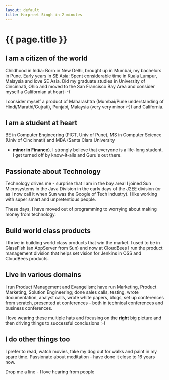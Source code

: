 ```yaml
---
layout: default
title: Harpreet Singh in 2 minutes
---
```

{{ page.title }}
====

I am a citizen of the world
---

 Childhood in India: Born in New Delhi, brought up in Mumbai, my
 bachelors in Pune. Early years in SE Asia: Spent considerable time in
 Kuala Lumpur, Malaysia and love SE Asia.  Did my graduate studies in
 University of Cincinnati, Ohio and moved to the San Francisco Bay
 Area and consider myself a Californian at heart :-)

 I consider myself a product of Maharashtra (Mumbai/Pune understanding
 of Hindi/Marathi/Gujrati), Punjabi, Malaysia (very very minor :-)) and
 California.

I am a student at heart
----

 BE in Computer Engineering (PICT, Univ of Pune), MS in Computer
 Science (Univ of Cincinnati) and MBA (Santa Clara University
 - <b>minor in Finance</b>). I strongly believe that everyone is a
 life-long student. I get turned off by know-it-alls and Guru's out
 there.

Passionate about Technology
---

Technology drives me - surprise that I am in the bay area! I joined
Sun Microsystems in the Java Division in the early days of the J2EE
division (or as I now call it when Sun was the Google of Tech
industry). I like working with super smart and unpretentious people.

These days, I have moved out of programming to worrying about making
money from technology.

Build world class products
----

I thrive in building world class products that win the market. I used
to be in GlassFish (an AppServer from Sun) and now at CloudBees I run
the product management division that helps set vision for Jenkins in
OSS and CloudBees products.

Live in various domains
---

I run Product Management and Evangelism; have run Marketing, Product
Marketing, Solution Engineering; done sales calls, testing, wrote
documentation, analyst calls, wrote white papers, blogs, set up
conferences from scratch, presented at conferences - both in technical
conferences and business conferences.

I love wearing these multiple hats and focusing on the <b>right</b>
big picture and then driving things to successful conclusions :-)

I do other things too
---

I prefer to read, watch movies, take my dog out for walks and paint in
my spare time. Passionate about meditation - have done it close to 16
years now.

<p>Drop me a line - I love hearing from people</p>
